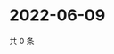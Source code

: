 # 2022-06-09

共 0 条

<!-- BEGIN WEIBO -->
<!-- 最后更新时间 Thu Jun 09 2022 05:01:03 GMT+0800 (China Standard Time) -->

<!-- END WEIBO -->
